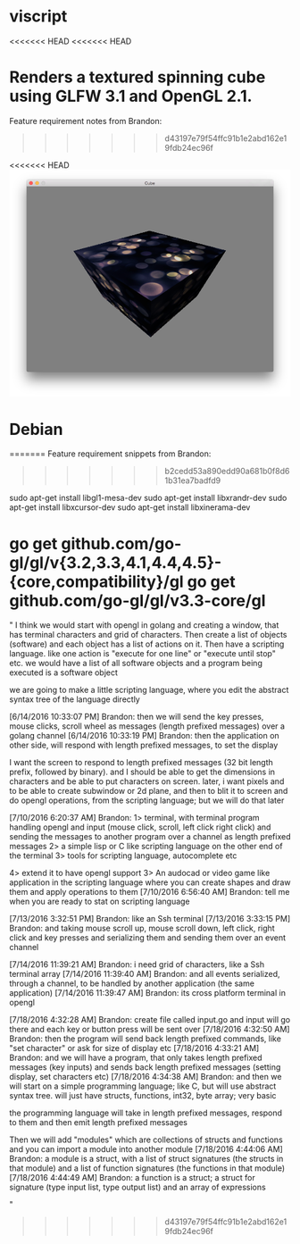 # viscript

<<<<<<< HEAD
<<<<<<< HEAD

Renders a textured spinning cube using GLFW 3.1 and OpenGL 2.1.
=======
Feature requirement notes from Brandon:
>>>>>>> d43197e79f54ffc91b1e2abd162e19fdb24ec96f


<<<<<<< HEAD
![Screenshot](./Screenshot.png)

Debian
===
=======
Feature requirement snippets from Brandon:
>>>>>>> b2cedd53a890edd90a681b0f8d61b31ea7badfd9

sudo apt-get install libgl1-mesa-dev
sudo apt-get install libxrandr-dev
sudo apt-get install libxcursor-dev
sudo apt-get install libxinerama-dev

go get github.com/go-gl/gl/v{3.2,3.3,4.1,4.4,4.5}-{core,compatibility}/gl
go get github.com/go-gl/gl/v3.3-core/gl
=======
"
I think we would start with opengl in golang and creating a window, that has terminal characters and grid of characters. Then create a list of objects (software) and each object has a list of actions on it.
Then have a scripting language. like one action is "execute for one line" or "execute until stop" etc. we would have a list of all software objects and a program being executed is a software object


we are going to make a little scripting language, where you edit the abstract syntax tree of the language directly
 
[6/14/2016 10:33:07 PM] Brandon: then we will send the key presses, mouse clicks, scroll wheel as messages (length prefixed messages) over a golang channel
[6/14/2016 10:33:19 PM] Brandon: then the application on other side, will respond with length prefixed messages, to set the display


I want the screen to respond to length prefixed messages (32 bit length prefix, followed by binary). and I should be able to get the dimensions in characters and be able to put characters on screen.
later, i want pixels and to be able to create subwindow or 2d plane, and then to blit it to screen and do opengl operations, from the scripting language; but we will do that later


[7/10/2016 6:20:37 AM] Brandon: 1> terminal, with terminal program handling opengl and input (mouse click, scroll, left click right click) and sending the messages to another program over a channel as length prefixed messages
2> a simple lisp or C like scripting language on the other end of the terminal
3> tools for scripting language, autocomplete etc

4> extend it to have opengl support
3> An audocad or video game like application in the scripting language where you can create shapes and draw them and apply operations to them
[7/10/2016 6:56:40 AM] Brandon: tell me when you are ready to stat on scripting language


[7/13/2016 3:32:51 PM] Brandon: like an Ssh terminal
[7/13/2016 3:33:15 PM] Brandon: and taking mouse scroll up, mouse scroll down, left click, right click and key presses and serializing them and sending them over an event channel


[7/14/2016 11:39:21 AM] Brandon: i need grid of characters, like a Ssh terminal array
[7/14/2016 11:39:40 AM] Brandon: and all events serialized, through a channel, to be handled by another application (the same application)
[7/14/2016 11:39:47 AM] Brandon: its cross platform terminal in opengl



[7/18/2016 4:32:28 AM] Brandon: create file called input.go and input will go there and each key or button press will be sent over
[7/18/2016 4:32:50 AM] Brandon: then the program will send back length prefixed commands, like "set character" or ask for size of display etc
[7/18/2016 4:33:21 AM] Brandon: and we will have a program, that only takes length prefixed messages (key inputs) and sends back length prefixed messages (setting display, set characters etc)
[7/18/2016 4:34:38 AM] Brandon: and then we will start on a simple programming language; like C, but will use abstract syntax tree. will just have structs, functions, int32, byte array; very basic

the programming language will take in length prefixed messages, respond to them and then emit length prefixed messages

Then we will add "modules" which are collections of structs and functions and you can import a module into another module
[7/18/2016 4:44:06 AM] Brandon: a module is a struct, with a list of struct signatures (the structs in that module) and a list of function signatures (the functions in that module)
[7/18/2016 4:44:49 AM] Brandon: a function is a struct; a struct for signature (type input list, type output list) and an array of expressions

"
>>>>>>> d43197e79f54ffc91b1e2abd162e19fdb24ec96f
